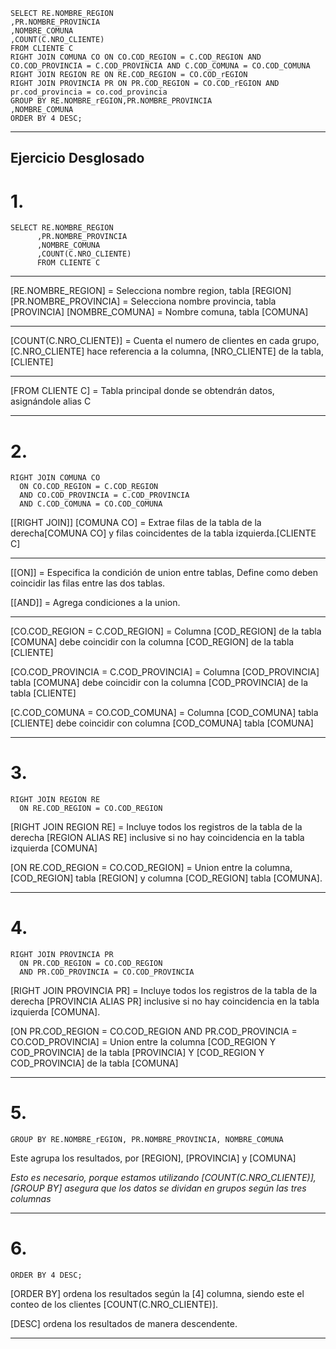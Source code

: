 ```
SELECT RE.NOMBRE_REGION
,PR.NOMBRE_PROVINCIA
,NOMBRE_COMUNA
,COUNT(C.NRO_CLIENTE) 
FROM CLIENTE C
RIGHT JOIN COMUNA CO ON CO.COD_REGION = C.COD_REGION AND CO.COD_PROVINCIA = C.COD_PROVINCIA AND C.COD_COMUNA = CO.COD_COMUNA
RIGHT JOIN REGION RE ON RE.COD_REGION = CO.COD_rEGION
RIGHT JOIN PROVINCIA PR ON PR.COD_REGION = CO.COD_rEGION AND pr.cod_provincia = co.cod_provincia
GROUP BY RE.NOMBRE_rEGION,PR.NOMBRE_PROVINCIA
,NOMBRE_COMUNA
ORDER BY 4 DESC;
```
---
## Ejercicio Desglosado

# 1.

```
SELECT RE.NOMBRE_REGION
      ,PR.NOMBRE_PROVINCIA
      ,NOMBRE_COMUNA
      ,COUNT(C.NRO_CLIENTE)
      FROM CLIENTE C
```
---

[RE.NOMBRE_REGION] = Selecciona nombre region, tabla [REGION]
[PR.NOMBRE_PROVINCIA] = Selecciona nombre provincia, tabla [PROVINCIA]
[NOMBRE_COMUNA] = Nombre comuna, tabla [COMUNA]

---


[COUNT(C.NRO_CLIENTE)] = Cuenta el numero de clientes en cada grupo,  [C.NRO_CLIENTE] hace referencia a la columna, [NRO_CLIENTE] de la tabla, [CLIENTE]

---

[FROM CLIENTE C] = Tabla principal donde se obtendrán datos, asignándole alias C

---
# 2.

```
RIGHT JOIN COMUNA CO 
  ON CO.COD_REGION = C.COD_REGION 
  AND CO.COD_PROVINCIA = C.COD_PROVINCIA 
  AND C.COD_COMUNA = CO.COD_COMUNA
```

[[RIGHT JOIN]] [COMUNA CO]  = Extrae filas de la tabla de la derecha[COMUNA CO] y filas coincidentes de la tabla izquierda.[CLIENTE C]

---

[[ON]] = Especifica la condición de union entre tablas, Define como deben coincidir las filas entre las dos tablas.

[[AND]] =  Agrega condiciones a la union.

---

[CO.COD_REGION = C.COD_REGION] = Columna [COD_REGION] de la tabla [COMUNA] debe coincidir con la columna [COD_REGION] de la tabla [CLIENTE]

[CO.COD_PROVINCIA = C.COD_PROVINCIA] = Columna [COD_PROVINCIA] tabla [COMUNA] debe coincidir con la columna [COD_PROVINCIA] de la tabla [CLIENTE]

[C.COD_COMUNA = CO.COD_COMUNA] = Columna [COD_COMUNA] tabla [CLIENTE] debe coincidir con columna [COD_COMUNA] tabla [COMUNA]

---
# 3.

```
RIGHT JOIN REGION RE 
  ON RE.COD_REGION = CO.COD_REGION
```

[RIGHT JOIN REGION RE] = Incluye todos los registros de la tabla de la derecha [REGION ALIAS RE] inclusive si no hay coincidencia en la tabla izquierda [COMUNA]

[ON RE.COD_REGION = CO.COD_REGION] = Union entre la columna, [COD_REGION]  tabla [REGION] y columna [COD_REGION] tabla [COMUNA].

---
# 4.

```
RIGHT JOIN PROVINCIA PR 
  ON PR.COD_REGION = CO.COD_REGION 
  AND PR.COD_PROVINCIA = CO.COD_PROVINCIA
```

[RIGHT JOIN PROVINCIA PR] = Incluye todos los registros de la tabla de la derecha [PROVINCIA ALIAS PR] inclusive si no hay coincidencia en la tabla izquierda [COMUNA].

[ON PR.COD_REGION = CO.COD_REGION AND PR.COD_PROVINCIA = CO.COD_PROVINCIA] = Union entre la columna [COD_REGION Y COD_PROVINCIA] de la tabla [PROVINCIA] Y [COD_REGION Y COD_PROVINCIA] de la tabla [COMUNA]

---
# 5.

```
GROUP BY RE.NOMBRE_rEGION, PR.NOMBRE_PROVINCIA, NOMBRE_COMUNA
```

Este agrupa los resultados, por [REGION], [PROVINCIA] y [COMUNA] 

*Esto es necesario, porque estamos utilizando [COUNT(C.NRO_CLIENTE)], [GROUP BY] asegura que los datos se dividan en grupos según las tres columnas*

---
# 6.

```
ORDER BY 4 DESC;
```

[ORDER BY] ordena los resultados según la [4] columna, siendo este el conteo de los clientes [COUNT(C.NRO_CLIENTE)].

[DESC] ordena los resultados de manera descendente.

---
